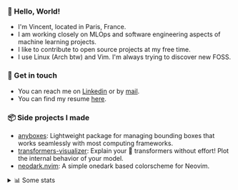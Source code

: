 ### 👋 Hello, World!

- I'm Vincent, located in Paris, France.
- I am working closely on MLOps and software engineering aspects of machine learning projects.
- I like to contribute to open source projects at my free time.
- I use Linux (Arch btw) and Vim. I'm always trying to discover new FOSS.

### 🔗 Get in touch

- You can reach me on [Linkedin](https://www.linkedin.com/in/vincent-duchauffour-3a9641155/) or by [mail](mailto:vincent.duchauffour@proton.me).
- You can find my resume [here](https://raw.githubusercontent.com/VDuchauffour/resume/main/resume.pdf).

### 📦 Side projects I made

- [anyboxes](https://github.com/VDuchauffour/anyboxes): Lightweight package for managing bounding boxes that works seamlessly with most computing frameworks.
- [transformers-visualizer](https://github.com/VDuchauffour/transformers-visualizer): Explain your 🤗 transformers without effort! Plot the internal behavior of your model. 
- [neodark.nvim](https://github.com/VDuchauffour/neodark.nvim): A simple onedark based colorscheme for Neovim.

<details><summary>📊 Some stats</summary>  
  
<p align="center">
  <img alt="VDuchauffour's github stats" src="https://github-readme-stats.vercel.app/api?username=VDuchauffour&include_all_commits=true&show_icons=true&theme=react"/>
  <br />
  <img alt="VDuchauffour's streak stats" src="https://streak-stats.demolab.com?user=VDuchauffour&theme=react"/>
  <br />
  <img alt="VDuchauffour's language stats" src="https://github-readme-stats.vercel.app/api/top-langs/?username=VDuchauffour&count_private=true&include_all_commits=true&show_icons=true&layout=compact&theme=react"/>
  <!--   <br />
  <img alt="VDuchauffour's Wakatime stats" src="https://github-readme-stats.vercel.app/api/wakatime?username=VDuchauffour&theme=react"/> -->
</p>

#### 🧭 Wakatime stats
<!--START_SECTION:waka-->
![Code Time](http://img.shields.io/badge/Code%20Time-1%2C426%20hrs%2056%20mins-blue)

![Lines of code](https://img.shields.io/badge/From%20Hello%20World%20I%27ve%20Written-2.0%20million%20lines%20of%20code-blue)

**🐱 My GitHub Data** 

> 📦 970.7 kB Used in GitHub's Storage 
 > 
> 🏆 3 Contributions in the Year 2024
 > 
> 🚫 Not Opted to Hire
 > 
> 📜 9 Public Repositories 
 > 
> 🔑 2 Private Repositories 
 > 
**I'm a Night 🦉** 

```text
🌞 Morning                54 commits          █░░░░░░░░░░░░░░░░░░░░░░░░   04.73 % 
🌆 Daytime                293 commits         ██████░░░░░░░░░░░░░░░░░░░   25.68 % 
🌃 Evening                636 commits         ██████████████░░░░░░░░░░░   55.74 % 
🌙 Night                  158 commits         ███░░░░░░░░░░░░░░░░░░░░░░   13.85 % 
```
📅 **I'm Most Productive on Saturday** 

```text
Monday                   143 commits         ███░░░░░░░░░░░░░░░░░░░░░░   12.53 % 
Tuesday                  94 commits          ██░░░░░░░░░░░░░░░░░░░░░░░   08.24 % 
Wednesday                200 commits         ████░░░░░░░░░░░░░░░░░░░░░   17.53 % 
Thursday                 163 commits         ████░░░░░░░░░░░░░░░░░░░░░   14.29 % 
Friday                   96 commits          ██░░░░░░░░░░░░░░░░░░░░░░░   08.41 % 
Saturday                 317 commits         ███████░░░░░░░░░░░░░░░░░░   27.78 % 
Sunday                   128 commits         ███░░░░░░░░░░░░░░░░░░░░░░   11.22 % 
```


📊 **This Week I Spent My Time On** 

```text
💬 Programming Languages: 
YAML                     3 hrs 33 mins       █████████░░░░░░░░░░░░░░░░   37.54 % 
Python                   2 hrs 27 mins       ███████░░░░░░░░░░░░░░░░░░   26.02 % 
JSON                     1 hr 27 mins        ████░░░░░░░░░░░░░░░░░░░░░   15.41 % 
Docker                   48 mins             ██░░░░░░░░░░░░░░░░░░░░░░░   08.56 % 
Text                     31 mins             █░░░░░░░░░░░░░░░░░░░░░░░░   05.52 % 
```


 Last Updated on 03/01/2024 00:36:41 UTC
<!--END_SECTION:waka-->
</details>
